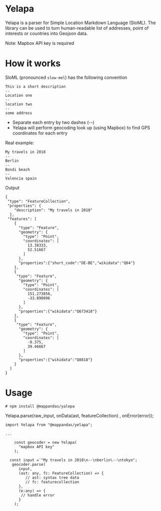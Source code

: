 # Yelapa
Yelapa is a parser for Simple Location Markdown Language (SloML).  The library can be used to turn human-readable list of addresses, point of interests or countries into Geojson data.

Note: Mapbox API key is required

# How it works
SloML (pronounced `slow-mel`) has the following convention
```
This is a short description  
--
Location one
--
location two
--
some address

```
- Separate each entry by two dashes (--)
- Yelapa will perform geocoding look up (using Mapbox) to find GPS coordinates for each entry

Real example:

```
My travels in 2018
--
Berlin
--
Bondi beach
--
Valencia spain
```
Output
```
{
 "type": "FeatureCollection",
 "properties": {
    "description": "My travels in 2018"
  },
 "features": [
    {
      "type": "Feature",
      "geometry": {
        "type": "Point",
        "coordinates": [
          13.38333,
          52.51667
        ]
      },
      "properties":{"short_code":"DE-BE","wikidata":"Q64"}
    },
    {
     "type": "Feature",
      "geometry": {
        "type": "Point",
        "coordinates": [
          151.273856,
          -33.890896
        ]
      },
      "properties":{"wikidata":"Q673418"}
    },
    {
     "type": "Feature",
      "geometry": {
        "type": "Point",
        "coordinates": [
          -0.375,
          39.46667
        ]
      },
      "properties":{"wikidata":"Q8818"}
    }
  ]
}
```

# Usage

```
# npm install @mappandas/yalepa
```

Yelapa.parse(raw_input, onData(ast, featureCollection) , onError(error));

```
import Yelapa from "@mappandas/yelapa";

...

    const geocoder = new Yelapa(
      "mapbox API key"
    );
  
  const input =¨"My travels in 2018\n--\nberlin\--\ntokyo";
   geocoder.parse(
      input,
      (ast: any, fc: FeatureCollection) => {
         // ast: syntax tree data
         // fc: featurecollection
      },
      (e:any) => {
       // handle error
      }
    );
```
